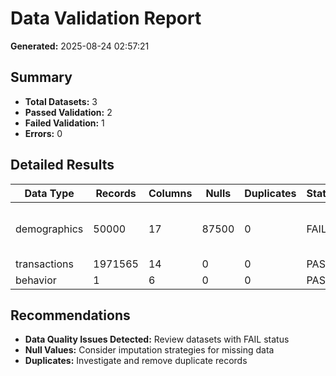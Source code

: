 # Data Validation Report

**Generated:** 2025-08-24 02:57:21

## Summary

- **Total Datasets:** 3
- **Passed Validation:** 2
- **Failed Validation:** 1
- **Errors:** 0

## Detailed Results

| Data Type | Records | Columns | Nulls | Duplicates | Status | Issues |
|-----------|---------|---------|-------|------------|--------|--------|
| demographics | 50000 | 17 | 87500 | 0 | FAIL | High percentage of null values |
| transactions | 1971565 | 14 | 0 | 0 | PASS |  |
| behavior | 1 | 6 | 0 | 0 | PASS |  |

## Recommendations

- **Data Quality Issues Detected:** Review datasets with FAIL status
- **Null Values:** Consider imputation strategies for missing data
- **Duplicates:** Investigate and remove duplicate records
